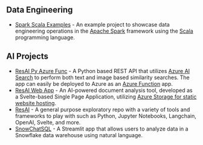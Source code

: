 
## Data Engineering
- [Spark Scala Examples](https://github.com/rycharlind/spark-scala-examples) - An example project to showcase data engineering operations in the [Apache Spark](https://spark.apache.org/) framework using the [Scala](https://www.scala-lang.org/) programming language.

## AI Projects
- [ResAI Py Azure Func](https://github.com/rycharlind/resai-py-azure-func) - A Python based REST API that utilizes [Azure AI Search](https://learn.microsoft.com/en-us/azure/search/search-what-is-azure-search) to perform both text and image based similarity searches.  The app can easily be deployed to Azure as an [Azure Function](https://learn.microsoft.com/en-us/azure/azure-functions/functions-overview?pivots=programming-language-python) app.
- [ResAI Web App](https://github.com/rycharlind/resai-web-app) - An AI-powered document analysis tool, developed as a Svelte-based Single Page Application, utilizing [Azure Storage for static website hosting](https://learn.microsoft.com/en-us/azure/storage/blobs/storage-blob-static-website).
- [ResAI](https://github.com/rycharlind/resai) - A general purpose exploratory repo with a variety of tools and frameworks to play with such as Python, Jupyter Notebooks, Langchain, OpenAI, Svelte, and more.
- [SnowChatSQL](https://github.com/rycharlind/snowchatsql) - A Streamlit app that allows users to analyze data in a Snowflake data warehouse using natural language.




<!--
**rycharlind/rycharlind** is a ✨ _special_ ✨ repository because its `README.md` (this file) appears on your GitHub profile.

Here are some ideas to get you started:

- 🔭 I’m currently working on ...
- 🌱 I’m currently learning ...
- 👯 I’m looking to collaborate on ...
- 🤔 I’m looking for help with ...
- 💬 Ask me about ...
- 📫 How to reach me: ...
- 😄 Pronouns: ...
- ⚡ Fun fact: ...
-->
